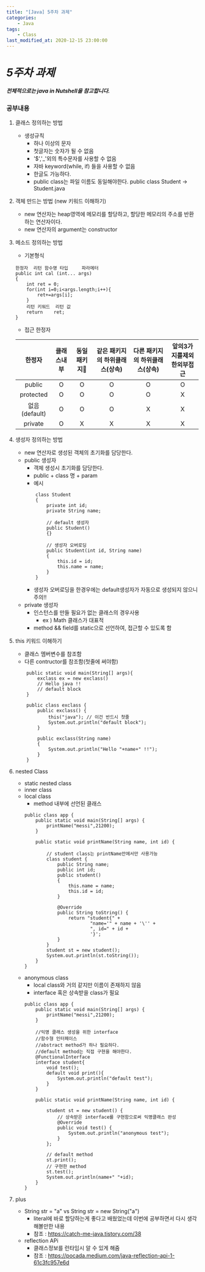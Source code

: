 ```yaml
---
title: "[Java] 5주차 과제"
categories:
    - Java
tags:
    - Class
last_modified_at: 2020-12-15 23:00:00
---
```

# *5주차 과제*

***전체적으로는 java in Nutshell을 참고합니다.***
### 공부내용  <br>

1. 클래스 정의하는 방법
    - 생성규칙
        - 하나 이상의 문자
        - 첫글자는 숫자가 될 수 없음
        - '$','_'외의 특수문자를 사용할 수 없음
        - 자바 keyword(while, if) 들을 사용할 수 없음
        - 한글도 가능하다.
        - public class는 파일 이름도 동일해야한다. public class Student -> Student.java
2. 객체 만드는 방법 (new 키워드 이해하기)
    - new 연산자는 heap영역에 메모리를 할당하고, 할당한 메모리의 주소를 반환하는 연산자이다.
    - new 연산자의 argument는 constructor
    
3. 메소드 정의하는 방법
    - 기본형식
    ```
    한정자  리턴 함수명 타입     파라메터
    public int cal (int... args)
    {
        int ret = 0;
        for(int i=0;i<args.length;i++){
            ret+=args[i];
        }
        리턴 키워드  리턴 값
        return    ret;
    }
    ```
    - 접근 한정자
    
    |한정자|클래스내부|동일패키지|같은 패키지의 하위클래스(상속)|다른 패키지의 하위클래스(상속)|앞의3가지를제외한외부접근|
    |:---:|:---:|:---:|:---:|:---:|:---:|
    |public|O|O|O|O|O|
    |protected|O|O|O|O|X|
    |없음(default)|O|O|O|X|X|
    |private|O|X|X|X|X| <- get,set를 이용
4. 생성자 정의하는 방법
    - new 연산자로 생성된 객체의 초기화를 담당한다.
    - public 생성자
        - 객체 생성시 초기화를 담당한다.
        - public + class 명 + param
        - 예시
        ```
            class Student
            {
                private int id;
                private String name;
        
                // default 생성자
                public Student()
                {}
        
                // 생성자 오버로딩
                public Student(int id, String name)
                {
                    this.id = id;
                    this.name = name;
                }
            }
        ```
        - 생성자 오버로딩을 한경우에는 default생성자가 자동으로 생성되지 않으니 주의!!
    - private 생성자
        - 인스턴스를 만들 필요가 없는 클래스의 경우사용
            - ex ) Math 클래스가 대표적
        - method && field를 static으로 선언하여, 접근할 수 있도록 함
5. this 키워드 이해하기
    - 클래스 멤버변수를 참조함
    - 다른 contructor를 참조함(첫줄에 써야함)
    ```
        public static void main(String[] args){
            exclass ex = new exclass()
            // Hello java !!
            // default block
        }
    
        public class exclass {
            public exclass() {
                this("java"); // 이건 반드시 첫줄
                System.out.println("default block");
            }
    
            public exclass(String name)
            {
                System.out.println("Hello "+name+" !!");
            }
        }
    ```

6. nested Class
    - static nested class
    - inner class
    - local class
        - method 내부에 선언된 클래스
        ```
        public class app {
            public static void main(String[] args) {
                printName("messi",21200);
            }
        
            public static void printName(String name, int id) {
                
                // student class는 printName안에서만 사용가능
                class student {
                    public String name;
                    public int id;
                    public student()
                    {
                        this.name = name;
                        this.id = id;
                    }
        
                    @Override
                    public String toString() {
                        return "student{" +
                                "name='" + name + '\'' +
                                ", id=" + id +
                                '}';
                    }
                }
                student st = new student();
                System.out.println(st.toString());
            }
        }
        ```
    - anonymous class
        - local class와 거의 같지만 이름이 존재하지 않음
        - interface 혹은 상속받을 class가 필요
        ```
        public class app {
            public static void main(String[] args) {
                printName("messi",21200);
            }
            
            //익명 클래스 생성을 위한 interface
            //함수형 인터페이스 
            //abstract method가 하나 필요하다.
            //default method는 직접 구현을 해야한다.
            @FunctionalInterface
            interface student{
                void test();
                default void print(){
                    System.out.println("default test");
                }
            }
        
            public static void printName(String name, int id) {
        
                student st = new student() {
                    // 상속받은 interface를 구현함으로써 익명클래스 완성
                    @Override
                    public void test() {
                        System.out.println("anonymous test");
                    }
                };
        
                // default method
                st.print();
                // 구현한 method
                st.test();
                System.out.println(name+" "+id);
            }
        }
        ```
7. plus
    - String str = "a"  vs String str = new String("a")
        - literal에 바로 할당하는게 좋다고 배웠었는데 이번에 공부하면서 다시 생각해볼만한 내용
        - 참조 : https://catch-me-java.tistory.com/38
    - reflection APi
        - 클래스정보를 런타임시 알 수 있게 해줌
        - 참조 : https://pocada.medium.com/java-reflection-api-1-61c3fc957e6d